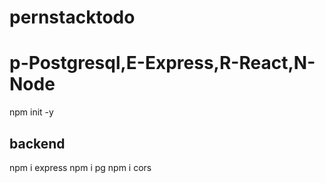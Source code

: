 # pernstacktodo

# p-Postgresql,E-Express,R-React,N-Node 

npm init -y
  ## backend
npm i express
npm i pg
npm i cors


